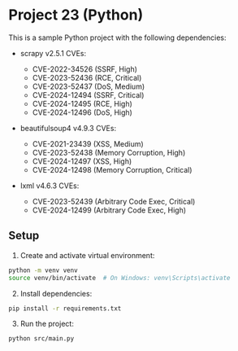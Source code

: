 # Project 23 (Python)

This is a sample Python project with the following dependencies:

- scrapy v2.5.1
  CVEs:
  - CVE-2022-34526 (SSRF, High)
  - CVE-2023-52436 (RCE, Critical)
  - CVE-2023-52437 (DoS, Medium)
  - CVE-2024-12494 (SSRF, Critical)
  - CVE-2024-12495 (RCE, High)
  - CVE-2024-12496 (DoS, High)

- beautifulsoup4 v4.9.3
  CVEs:
  - CVE-2021-23439 (XSS, Medium)
  - CVE-2023-52438 (Memory Corruption, High)
  - CVE-2024-12497 (XSS, High)
  - CVE-2024-12498 (Memory Corruption, Critical)

- lxml v4.6.3
  CVEs:
  - CVE-2023-52439 (Arbitrary Code Exec, Critical)
  - CVE-2024-12499 (Arbitrary Code Exec, High)


## Setup

1. Create and activate virtual environment:
```bash
python -m venv venv
source venv/bin/activate  # On Windows: venv\Scripts\activate
```

2. Install dependencies:
```bash
pip install -r requirements.txt
```

3. Run the project:
```bash
python src/main.py
```
